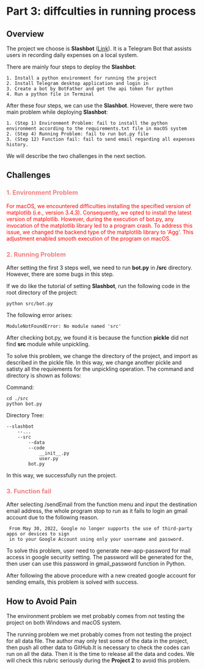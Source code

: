 # Part 3: diffculties in running process

## Overview
The project we choose is **Slashbot** ([Link](https://github.com/secheaper/slashbot)). It is a Telegram Bot that assists users in recording daily expenses on a local system.

There are mainly four steps to deploy the **Slashbot**: 

    1. Install a python environment for running the project
    2. Install Telegram desktop application and login in
    3. Create a bot by BotFather and get the api token for python
    4. Run a python file in Terminal

After these four steps, we can use the **Slashbot**. However, there were two main problem while deploying **Slashbot**: 

    1. (Step 1) Environment Problem: fail to install the python environment according to the requirements.txt file in macOS system
    2. (Step 4) Running Problem: fail to run bot.py file
    3. (Step 12) Function fail: fail to send email regarding all expenses history.

We will describe the two challenges in the next section.

## Challenges
### <font color=LightCoral>1. Environment Problem</font>

<font color=red>For macOS, we encountered difficulties installing the specified version of matplotlib (i.e., version 3.4.3). Consequently, we opted to install the latest version of matplotlib. However, during the execution of bot.py, any invocation of the matplotlib library led to a program crash. To address this issue, we changed the backend type of the matplotlib library to 'Agg'. This adjustment enabled smooth execution of the program on macOS.</font>

### <font color=LightCoral>2. Running Problem</font>

After setting the first 3 steps well, we need to run **bot.py** in **/src** directory. However, there are some bugs in this step.

If we do like the tutorial of setting **Slashbot**, run the following code in the root directory of the project: 

    python src/bot.py

The following error arises: 

    ModuleNotFoundError: No module named 'src'

After checking bot.py, we found it is because the function **pickle** did not find **src** module while unpickling.

To solve this problem, we change the directory of the project, and import as described in the pickle file. In this way, we change another pickle and satisty all the requiements for the unpickling operation. The command and directory is shown as follows: 

Command: 

    cd ./src
    python bot.py

Directory Tree: 

    --slashbot
        --...
        --src
            --data
            --code
                __init__.py
                user.py
            bot.py

In this way, we successfully run the project.

### <font color=LightCoral>3. Function fail</font>

After selecting /sendEmail from the function menu and input the destination email address, the whole program stop to run as it fails to login an gmail account due to the following reason.

     From May 30, 2022, ​​Google no longer supports the use of third-party apps or devices to sign 
     in to your Google Account using only your username and password.

To solve this problem, user need to generate new-app-password for mail access in google security setting. The password will be generated for the, then user can use this password in gmail_password function in Python.

After following the above procedure with a new created google account for sending emails, this problem is solved with success.

## How to Avoid Pain

The environment problem we met probably comes from not testing the project on both Windows and macOS system.

The running problem we met probably comes from not testing the project for all data file. The author may only test some of the data in the project, then push all other data to GitHub.It is necessary to check the codes can run on all the data. Then it is the time to release all the data and codes. We will check this rubric seriously during the **Project 2** to avoid this problem.
